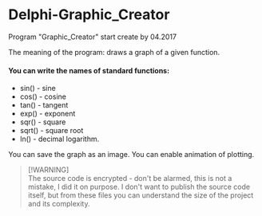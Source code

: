 # Delphi-Graphic_Creator
Program "Graphic_Creator" start create by 04.2017

The meaning of the program: draws a graph of a given function.

#### You can write the names of standard functions:
*   sin() - sine
*   cos() - cosine
*   tan() - tangent
*   exp() - exponent
*   sqr() - square
*   sqrt() - square root
*   ln() - decimal logarithm.

You can save the graph as an image. You can enable animation of plotting.

> [!WARNING]\
> The source code is encrypted - don't be alarmed, this is not a mistake, I did it on purpose. I don't want to publish the source code itself, but from these files you can understand the size of the project and its complexity.
